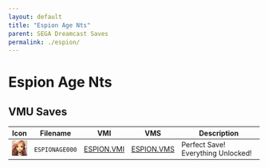 ```yaml
---
layout: default
title: "Espion Age Nts"
parent: SEGA Dreamcast Saves
permalink: ./espion/
---
```

# Espion Age Nts

## VMU Saves

| Icon | Filename | VMI | VMS | Description |
|------|----------|-----|-----|-------------|
| ![Espion Age Nts](../icons/ESPIONAGE000.GIF) | `ESPIONAGE000` | [ESPION.VMI](ESPION.VMI) | [ESPION.VMS](ESPION.VMS) | Perfect Save! Everything Unlocked! |
